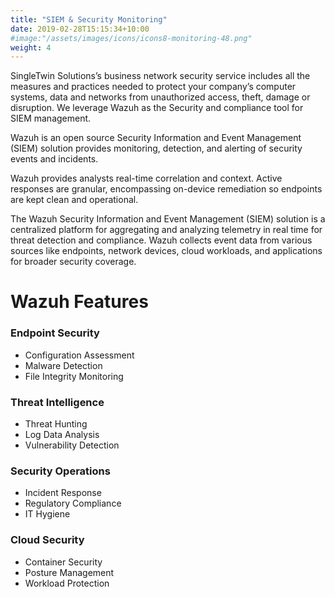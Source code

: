 ```yaml
---
title: "SIEM & Security Monitoring"
date: 2019-02-28T15:15:34+10:00
#image:"/assets/images/icons/icons8-monitoring-48.png"
weight: 4
---
```


SingleTwin Solutions’s business network security service includes all the measures and practices needed to protect your company’s computer systems, data and networks from unauthorized access, theft, damage or disruption. We leverage Wazuh as the Security and compliance tool for SIEM management.

Wazuh is an open source Security Information and Event Management (SIEM) solution provides monitoring, detection, and alerting of security events and incidents.

Wazuh provides analysts real-time correlation and context. Active responses are granular, encompassing on-device remediation so endpoints are kept clean and operational.


The Wazuh Security Information and Event Management (SIEM) solution is a centralized platform for aggregating and analyzing telemetry in real time for threat detection and compliance. Wazuh collects event data from various sources like endpoints, network devices, cloud workloads, and applications for broader security coverage.
 

# Wazuh Features 

### Endpoint Security
* Configuration Assessment
* Malware Detection
* File Integrity Monitoring

### Threat Intelligence
* Threat Hunting
* Log Data Analysis
* Vulnerability Detection

### Security Operations
* Incident Response
* Regulatory Compliance
* IT Hygiene

### Cloud Security
* Container Security
* Posture Management
* Workload Protection
